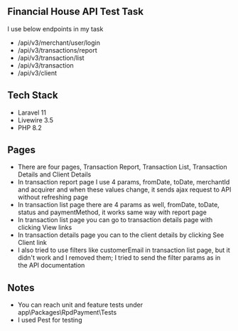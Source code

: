 ## Financial House API Test Task

I use below endpoints in my task

- /api/v3/merchant/user/login
- /api/v3/transactions/report
- /api/v3/transaction/list
- /api/v3/transaction
- /api/v3/client

## Tech Stack
 
- Laravel 11
- Livewire 3.5
- PHP 8.2

## Pages

- There are four pages, Transaction Report, Transaction List, Transaction Details and Client Details
- In transaction report page I use 4 params, fromDate, toDate, merchantId and acquirer and when these values change, it sends ajax request to API without refreshing page
- In transaction list page there are 4 params as well, fromDate, toDate, status and paymentMethod, it works same way with report page
- In transaction list page you can go to transaction details page with clicking View links
- In transaction details page you can to the client details by clicking See Client link
- I also tried to use filters like customerEmail in transaction list page, but it didn't work and I removed them; I tried to send the filter params as in the API documentation

## Notes
- You can reach unit and feature tests under app\Packages\RpdPayment\Tests
- I used Pest for testing
